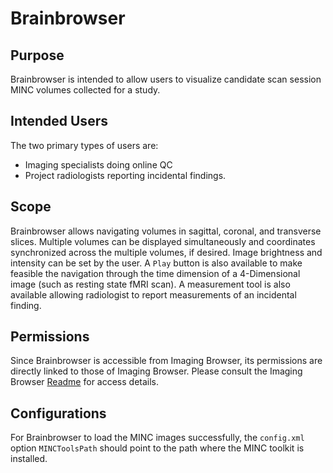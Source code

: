 # Brainbrowser

## Purpose

Brainbrowser is intended to allow users to visualize candidate scan session MINC 
volumes collected for a study.

## Intended Users

The two primary types of users are:
- Imaging specialists doing online QC
- Project radiologists reporting incidental findings.


## Scope

Brainbrowser allows navigating volumes in sagittal, coronal, and transverse 
slices. Multiple volumes can be displayed simultaneously and coordinates
synchronized across the multiple volumes, if desired. Image brightness and 
intensity can be set by the user.
A `Play` button is also available to make feasible the navigation through the 
time dimension of a 4-Dimensional image (such as resting state fMRI scan). 
A measurement tool is also available allowing radiologist to report measurements
of an incidental finding.


## Permissions

Since Brainbrowser is accessible from Imaging Browser, its permissions are 
directly linked to those of Imaging Browser. Please consult the Imaging Browser 
[Readme](https://github.com/aces/Loris/blob/minor/modules/imaging_browser/README.md) 
for access details.

## Configurations

For Brainbrowser to load the MINC images successfully, the `config.xml` option 
`MINCToolsPath` should point to the path where the MINC toolkit is installed.